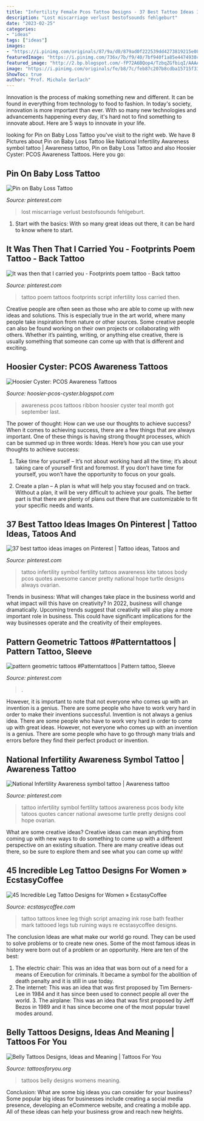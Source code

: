 ```yaml
---
title: "Infertility Female Pcos Tattoo Designs - 37 Best Tattoo Ideas Images On Pinterest"
description: "Lost miscarriage verlust bestofsounds fehlgeburt"
date: "2023-02-25"
categories:
- "ideas"
tags: ["ideas"]
images:
- "https://i.pinimg.com/originals/87/9a/d0/879ad0f222539dd4273819215e083180.jpg"
featuredImage: "https://i.pinimg.com/736x/7b/f9/40/7bf940f1a85e4474938c4a7c5852172c--kite-tattoo-tattoo-me.jpg"
featured_image: "http://2.bp.blogspot.com/-fP72A6BQop4/TzbqZGfbiqI/AAAAAAAAACU/MkET2w8EhTw/s1600/IMAG0321.jpg"
image: "https://i.pinimg.com/originals/fe/b8/7c/feb87c207b8cdba15715f33b8e1aab3c.jpg"
ShowToc: true
author: "Prof. Michale Gerlach"
---
```



Innovation is the process of making something new and different. It can be found in everything from technology to food to fashion. In today's society, innovation is more important than ever. With so many new technologies and advancements happening every day, it's hard not to find something to innovate about. Here are 5 ways to innovate in your life.

	

		
looking for Pin on Baby Loss Tattoo you've visit to the right web. We have 8 Pictures about Pin on Baby Loss Tattoo like National Infertility Awareness symbol tattoo | Awareness tattoo, Pin on Baby Loss Tattoo and also Hoosier Cyster: PCOS Awareness Tattoos. Here you go:
		
    
## Pin On Baby Loss Tattoo

<img loading=lazy src="https://i.pinimg.com/originals/87/9a/d0/879ad0f222539dd4273819215e083180.jpg" onerror="this.onerror=null;this.src='https://tse2.mm.bing.net/th?id=OIP.UniKbO-Z6a1a8-BVWlCgHAHaHa&amp;pid=15.1';" alt="Pin on Baby Loss Tattoo">

_Source: pinterest.com_

>lost miscarriage verlust bestofsounds fehlgeburt. 

	

1. Start with the basics: With so many great ideas out there, it can be hard to know where to start.

    
## It Was Then That I Carried You - Footprints Poem Tattoo - Back Tattoo

<img loading=lazy src="https://i.pinimg.com/originals/fe/b8/7c/feb87c207b8cdba15715f33b8e1aab3c.jpg" onerror="this.onerror=null;this.src='https://tse1.mm.bing.net/th?id=OIP.tgeY0_-oAKFdMKrokoMZZgAAAA&amp;pid=15.1';" alt="It was then that I carried you - Footprints poem tattoo - Back tattoo">

_Source: pinterest.com_

>tattoo poem tattoos footprints script infertility loss carried then. 

	

Creative people are often seen as those who are able to come up with new ideas and solutions. This is especially true in the art world, where many people take inspiration from nature or other sources. Some creative people can also be found working on their own projects or collaborating with others. Whether it’s painting, writing, or anything else creative, there is usually something that someone can come up with that is different and exciting.

    
## Hoosier Cyster: PCOS Awareness Tattoos

<img loading=lazy src="http://2.bp.blogspot.com/-fP72A6BQop4/TzbqZGfbiqI/AAAAAAAAACU/MkET2w8EhTw/s1600/IMAG0321.jpg" onerror="this.onerror=null;this.src='https://tse2.mm.bing.net/th?id=OIP.umijElD4CsLVrT8bhxbvdgHaEb&amp;pid=15.1';" alt="Hoosier Cyster: PCOS Awareness Tattoos">

_Source: hoosier-pcos-cyster.blogspot.com_

>awareness pcos tattoos ribbon hoosier cyster teal month got september last. 

	

The power of thought: How can we use our thoughts to achieve success?
When it comes to achieving success, there are a few things that are always important. One of these things is having strong thought processes, which can be summed up in three words: Ideas. Here’s how you can use your thoughts to achieve success: 
1. Take time for yourself – It’s not about working hard all the time; it’s about taking care of yourself first and foremost. If you don’t have time for yourself, you won’t have the opportunity to focus on your goals.

2. Create a plan – A plan is what will help you stay focused and on track. Without a plan, it will be very difficult to achieve your goals. The better part is that there are plenty of plans out there that are customizable to fit your specific needs and wants.


    
## 37 Best Tattoo Ideas Images On Pinterest | Tattoo Ideas, Tatoos And

<img loading=lazy src="https://i.pinimg.com/736x/7b/f9/40/7bf940f1a85e4474938c4a7c5852172c--kite-tattoo-tattoo-me.jpg" onerror="this.onerror=null;this.src='https://tse1.mm.bing.net/th?id=OIP.6yiR0o7Wp5KT5YueCZtQ_wHaJ3&amp;pid=15.1';" alt="37 best tattoo ideas images on Pinterest | Tattoo ideas, Tatoos and">

_Source: pinterest.com_

>tattoo infertility symbol fertility tattoos awareness kite tatoos body pcos quotes awesome cancer pretty national hope turtle designs always ovarian. 

	

Trends in business: What will changes take place in the business world and what impact will this have on creativity?
In 2022, business will change dramatically. Upcoming trends suggest that creativity will also play a more important role in business. This could have significant implications for the way businesses operate and the creativity of their employees.

    
## Pattern Geometric Tattoos #Patterntattoos | Pattern Tattoo, Sleeve

<img loading=lazy src="https://i.pinimg.com/736x/82/95/7f/82957ff2464db929344fb60f8a2057f9.jpg" onerror="this.onerror=null;this.src='https://tse1.mm.bing.net/th?id=OIP.jkrRh7ode2tm54CTM7W9WAHaHa&amp;pid=15.1';" alt="pattern geometric tattoos #Patterntattoos | Pattern tattoo, Sleeve">

_Source: pinterest.com_

>. 

	

However, it is important to note that not everyone who comes up with an invention is a genius. There are some people who have to work very hard in order to make their inventions successful.
Invention is not always a genius idea. There are some people who have to work very hard in order to come up with great ideas. However, not everyone who comes up with an invention is a genius. There are some people who have to go through many trials and errors before they find their perfect product or invention.

    
## National Infertility Awareness Symbol Tattoo | Awareness Tattoo

<img loading=lazy src="https://i.pinimg.com/originals/90/59/4e/90594e4b1b4e1e7f0e490dcf8779554e.jpg" onerror="this.onerror=null;this.src='https://tse3.mm.bing.net/th?id=OIP.9fz593CEGsFZL6RHmZ6SygAAAA&amp;pid=15.1';" alt="National Infertility Awareness symbol tattoo | Awareness tattoo">

_Source: pinterest.com_

>tattoo infertility symbol fertility tattoos awareness pcos body kite tatoos quotes cancer national awesome turtle pretty designs cool hope ovarian. 

	

What are some creative ideas?
Creative ideas can mean anything from coming up with new ways to do something to come up with a different perspective on an existing situation. There are many creative ideas out there, so be sure to explore them and see what you can come up with!

    
## 45 Incredible Leg Tattoo Designs For Women » EcstasyCoffee

<img loading=lazy src="https://i1.wp.com/www.ecstasycoffee.com/wp-content/uploads/2016/11/Totemic-Pride.jpg?resize=600%2C800" onerror="this.onerror=null;this.src='https://tse2.mm.bing.net/th?id=OIP.QZ4P1j6hPHlaL7NHFwAjVQHaJ4&amp;pid=15.1';" alt="45 Incredible Leg Tattoo Designs for Women » EcstasyCoffee">

_Source: ecstasycoffee.com_

>tattoo tattoos knee leg thigh script amazing ink rose bath feather mark tattooed legs tub ruining ways re ecstasycoffee designs. 

	

The conclusion
Ideas are what make our world go round. They can be used to solve problems or to create new ones. Some of the most famous ideas in history were born out of a problem or an opportunity. Here are ten of the best:
1. The electric chair: This was an idea that was born out of a need for a means of Execution for criminals. It became a symbol for the abolition of death penalty and it is still in use today.
2. The internet: This was an idea that was first proposed by Tim Berners-Lee in 1984 and it has since been used to connect people all over the world. 3. The airplane: This was an idea that was first proposed by Jeff Bezos in 1989 and it has since become one of the most popular travel modes around. 
    
## Belly Tattoos Designs, Ideas And Meaning | Tattoos For You

<img loading=lazy src="https://www.tattoosforyou.org/wp-content/uploads/2016/05/Womens-Belly-Tattoos.jpg" onerror="this.onerror=null;this.src='https://tse4.mm.bing.net/th?id=OIP.8XGJVxq1GqhJZy5fBlsC0AHaFj&amp;pid=15.1';" alt="Belly Tattoos Designs, Ideas and Meaning | Tattoos For You">

_Source: tattoosforyou.org_

>tattoos belly designs womens meaning. 

	

Conclusion: What are some big ideas you can consider for your business?
Some popular big ideas for businesses include creating a social media presence, developing an eCommerce website, and creating a mobile app. All of these ideas can help your business grow and reach new heights.

